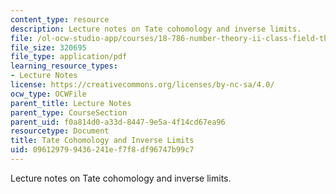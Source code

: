 ```yaml
---
content_type: resource
description: Lecture notes on Tate cohomology and inverse limits.
file: /ol-ocw-studio-app/courses/18-786-number-theory-ii-class-field-theory-spring-2016/096129799436241ef7f8df96747b99c7_MIT18_786S16_lec8.pdf
file_size: 320695
file_type: application/pdf
learning_resource_types:
- Lecture Notes
license: https://creativecommons.org/licenses/by-nc-sa/4.0/
ocw_type: OCWFile
parent_title: Lecture Notes
parent_type: CourseSection
parent_uid: f0a814d0-a33d-8447-9e5a-4f14cd67ea96
resourcetype: Document
title: Tate Cohomology and Inverse Limits
uid: 09612979-9436-241e-f7f8-df96747b99c7
---
```

Lecture notes on Tate cohomology and inverse limits.